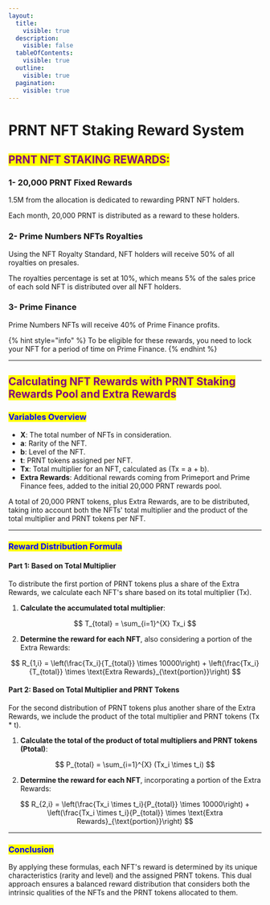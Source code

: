 ```yaml
---
layout:
  title:
    visible: true
  description:
    visible: false
  tableOfContents:
    visible: true
  outline:
    visible: true
  pagination:
    visible: true
---
```


# PRNT NFT Staking Reward System

## <mark style="color:purple;">PRNT NFT STAKING REWARDS:</mark> <a href="#b642" id="b642"></a>

### 1- 20,000 PRNT Fixed Rewards

1.5M from the allocation is dedicated to rewarding PRNT NFT holders.&#x20;

Each month, 20,000 PRNT is distributed as a reward to these holders.

### 2- Prime Numbers NFTs Royalties <a href="#id-6649" id="id-6649"></a>

Using the NFT Royalty Standard, NFT holders will receive 50% of all royalties on presales.

The royalties percentage is set at 10%, which means 5% of the sales price of each sold NFT is distributed over all NFT holders.

### 3- Prime Finance <a href="#id-7896" id="id-7896"></a>

Prime Numbers NFTs will receive 40% of Prime Finance profits.&#x20;

{% hint style="info" %}
To be eligible for these rewards, you need to lock your NFT for a period of time on Prime Finance.
{% endhint %}

***

## <mark style="color:purple;">Calculating NFT Rewards with PRNT Staking Rewards Pool and Extra Rewards</mark>

### <mark style="color:blue;">Variables Overview</mark>

* **X**: The total number of NFTs in consideration.
* **a**: Rarity of the NFT.
* **b**: Level of the NFT.
* **t**: PRNT tokens assigned per NFT.
* **Tx**: Total multiplier for an NFT, calculated as (Tx = a + b).
* **Extra Rewards**: Additional rewards coming from Primeport and Prime Finance fees, added to the initial 20,000 PRNT rewards pool.

A total of 20,000 PRNT tokens, plus Extra Rewards, are to be distributed, taking into account both the NFTs' total multiplier and the product of the total multiplier and PRNT tokens per NFT.

***

### <mark style="color:blue;">Reward Distribution Formula</mark>

#### Part 1: Based on Total Multiplier

To distribute the first portion of PRNT tokens plus a share of the Extra Rewards, we calculate each NFT's share based on its total multiplier (Tx).

1. **Calculate the accumulated total multiplier**:

$$
T_{total} = \sum_{i=1}^{X} Tx_i
$$

2. **Determine the reward for each NFT**, also considering a portion of the Extra Rewards:

$$
R_{1,i} = \left(\frac{Tx_i}{T_{total}} \times 10000\right) + \left(\frac{Tx_i}{T_{total}} \times \text{Extra Rewards}_{\text{portion}}\right)
$$

#### Part 2: Based on Total Multiplier and PRNT Tokens

For the second distribution of PRNT tokens plus another share of the Extra Rewards, we include the product of the total multiplier and PRNT tokens (Tx \* t).

1. **Calculate the total of the product of total multipliers and PRNT tokens (Ptotal)**:

$$
P_{total} = \sum_{i=1}^{X} (Tx_i \times t_i)
$$

2. **Determine the reward for each NFT**, incorporating a portion of the Extra Rewards:

$$
R_{2,i} = \left(\frac{Tx_i \times t_i}{P_{total}} \times 10000\right) + \left(\frac{Tx_i \times t_i}{P_{total}} \times \text{Extra Rewards}_{\text{portion}}\right)
$$

***

### <mark style="color:blue;">Conclusion</mark>

By applying these formulas, each NFT's reward is determined by its unique characteristics (rarity and level) and the assigned PRNT tokens. This dual approach ensures a balanced reward distribution that considers both the intrinsic qualities of the NFTs and the PRNT tokens allocated to them.



